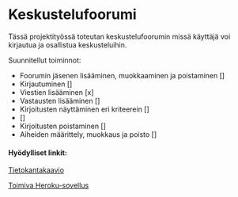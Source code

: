 # Keskustelufoorumi
Tässä projektityössä toteutan keskustelufoorumin missä käyttäjä voi kirjautua ja osallistua keskusteluihin.

Suunnitellut toiminnot:

* Foorumin jäsenen lisääminen, muokkaaminen ja poistaminen []
* Kirjautuminen []
* Viestien lisääminen [x]
* Vastausten lisääminen []
* Kirjoitusten näyttäminen eri kriteerein []
*  []
* Kirjoitusten poistaminen []
* Aiheiden määrittely, muokkaus ja poisto []

#### Hyödylliset linkit:
[Tietokantakaavio](https://raw.githubusercontent.com/H4m5t3r/Keskustelufoorumi/master/documentation/Tietokantasovellus%20tietokantakaavio.png)

[Toimiva Heroku-sovellus](https://tsoha-k2020-keskustelufoorumi.herokuapp.com/)
